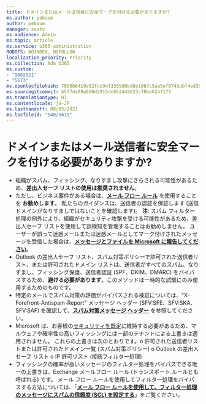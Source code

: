 ```yaml
---
title: ドメインまたはメール送信者に安全マークを付ける必要がありますか?
ms.author: pebaum
author: pebaum
manager: scotv
ms.audience: Admin
ms.topic: article
ms.service: o365-administration
ROBOTS: NOINDEX, NOFOLLOW
localization_priority: Priority
ms.collection: Adm_O365
ms.custom:
- "9002921"
- "5673"
ms.openlocfilehash: 7058b6419e52fce94f3359d0bd8e1d67c5aa5ef6743abf4ed39f45bad49e1d07
ms.sourcegitcommit: b5f7da89a650d2915dc652449623c78be6247175
ms.translationtype: HT
ms.contentlocale: ja-JP
ms.lasthandoff: 08/05/2021
ms.locfileid: "54025615"
---
```

# <a name="need-to-mark-a-domain-or-email-sender-safe"></a>ドメインまたはメール送信者に安全マークを付ける必要がありますか?

- 組織がスパム、フィッシング、なりすまし攻撃にさらされる可能性があるため、**差出人セーフ リストの使用は推奨されません**。
- ただし、ビジネス要件がある場合は、**[メール フロー ルール](https://docs.microsoft.com/microsoft-365/security/office-365-security/create-safe-sender-lists-in-office-365?view=o365-worldwide#recommended-use-mail-flow-rules)** を使用することを **お勧めします**。 私たちのガイダンスは、送信者の認証を保証します (送信ドメインがなりすましではないことを確認します)。 **注**: スパム フィルター処理の例外により、組織がセキュリティ攻撃を受ける可能性があるため、差出人セーフ リストを使用して誤検知を管理することはお勧めしません。 ユーザーが誤って迷惑メールまたは迷惑メールとしてマーク付けされたメッセージを受信した場合は、**[メッセージとファイルを Microsoft に報告してください](https://protection.office.com/reportsubmission)**。
- Outlook の差出人セーフ リスト、スパム対策ポリシーで許可された送信者リスト、または許可されたドメイン リストは、送信者がすべてのスパム、なりすまし、フィッシング保護、送信者認証 (SPF、DKIM、DMARC) をバイパスするため、**避ける必要があります**。このメソッドは一時的な試験にのみ使用するためのものです。
- 特定のメールでスパム対策の評価がバイパスされる検証については、"X-Forefront-Antispam-Report" メッセージ ヘッダー (SFV:SFE、SFV:SKA、SFV:SAF) を確認して、**[スパム対策メッセージ ヘッダー](https://docs.microsoft.com/microsoft-365/security/office-365-security/anti-spam-message-headers)** を参照してください。
- Microsoft は、お客様の[セキュリティを既定](https://docs.microsoft.com/microsoft-365/security/office-365-security/secure-by-default#exceptions)に維持する必要があるため、マルウェアや確率性の高いフィッシングには一部のテナントによる上書きは適用されません。 これらの上書きは次のとおりです。o   許可された送信者リストまたは許可されたドメイン一覧 (スパム対策ポリシー) o   Outlook の差出人セーフ リスト o   IP 許可リスト (接続フィルター処理) 
- フィッシングの確率が高いメッセージのフィルター処理をバイパスできる唯一の上書きは、Exchange メールフロー ルール (トランスポート ルールとも呼ばれる) です。 メール フロー ルールを使用してフィルター処理をバイパスする方法については、「**[メール フロー ルールを使用して、フィルター処理のメッセージにスパムの信頼度 (SCL) を設定する](https://docs.microsoft.com/microsoft-365/security/office-365-security/use-mail-flow-rules-to-set-the-spam-confidence-level-scl-in-messages)**」をご覧ください。